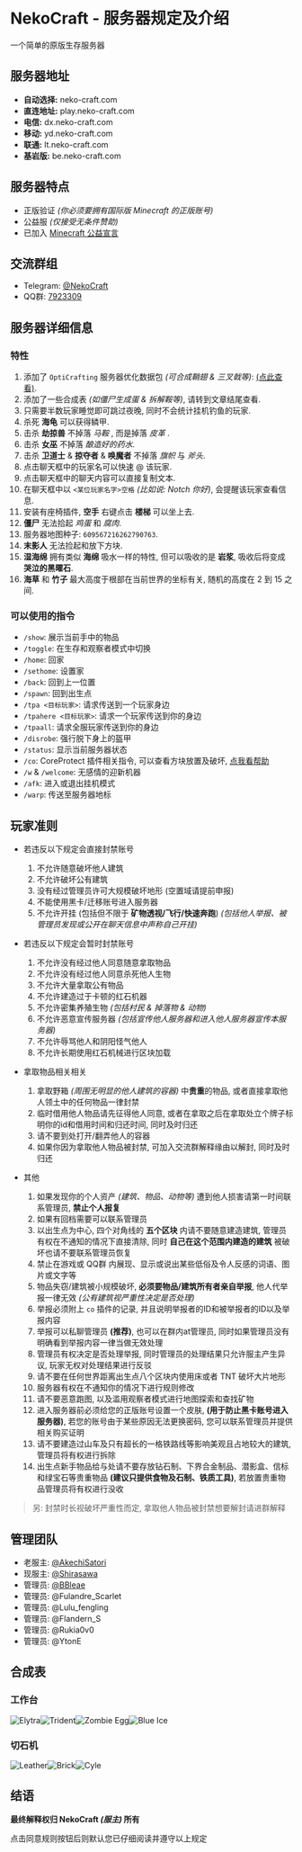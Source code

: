 # NekoCraft - 服务器规定及介绍

一个简单的原版生存服务器

## 服务器地址

- **自动选择:** neko-craft.com
- **直连地址:** play.neko-craft.com
- **电信:** dx.neko-craft.com
- **移动:** yd.neko-craft.com
- **联通:** lt.neko-craft.com
- **基岩版:** be.neko-craft.com

## 服务器特点

- 正版验证 *(你必须要拥有国际版 Minecraft 的正版账号)*
- 公益服 *(仅接受无条件赞助)*
- 已加入 [Minecraft 公益宣言](https://nonprofit-minecraft.org)

## 交流群组

- Telegram: [@NekoCraft](https://t.me/NekoCraft)
- QQ群: [7923309](https://jq.qq.com/?_wv=1027&k=5NWK20A)

## 服务器详细信息

### 特性

1. 添加了 `OptiCrafting` 服务器优化数据包 *(可合成鞘翅 & 三叉戟等)*: [(点此查看)](https://www.bilibili.com/read/cv3138258).
2. 添加了一些合成表 *(如僵尸生成蛋 & 拆解鞍等)*, 请转到文章结尾查看.
3. 只需要半数玩家睡觉即可跳过夜晚, 同时不会统计挂机钓鱼的玩家.
4. 杀死 **海龟** 可以获得鳞甲.
5. 击杀 **劫掠兽** 不掉落 *马鞍* , 而是掉落 *皮革* .
6. 击杀 **女巫** 不掉落 *酿造好的药水*.
7. 击杀 **卫道士** & **掠夺者** & **唤魔者** 不掉落 *旗帜* 与 *斧头*.
8. 点击聊天框中的玩家名可以快速 @ 该玩家.
9. 点击聊天框中的聊天内容可以直接复制文本.
10. 在聊天框中以 `<某位玩家名字>空格` *(比如说: Notch 你好)*, 会提醒该玩家查看信息.
11. 安装有座椅插件, **空手** 右键点击 **楼梯** 可以坐上去.
12. **僵尸** 无法拾起 *鸡蛋* 和 *腐肉*.
13. 服务器地图种子: `609567216262790763`.
14. **末影人** 无法捡起和放下方块.
15. **湿海绵** 拥有类似 **海绵** 吸水一样的特性, 但可以吸收的是 **岩浆**, 吸收后将变成 **哭泣的黑曜石**.
16. **海草** 和 **竹子** 最大高度于根部在当前世界的坐标有关, 随机的高度在 2 到 15 之间.

### 可以使用的指令

- `/show`: 展示当前手中的物品
- `/toggle`: 在生存和观察者模式中切换
- `/home`: 回家
- `/sethome`: 设置家
- `/back`: 回到上一位置
- `/spawn`: 回到出生点
- `/tpa <目标玩家>`: 请求传送到一个玩家身边
- `/tpahere <目标玩家>`: 请求一个玩家传送到你的身边
- `/tpaall`: 请求全服玩家传送到你的身边
- `/disrobe`: 强行脱下身上的盔甲
- `/status`: 显示当前服务器状态
- `/co`: CoreProtect 插件相关指令, 可以查看方块放置及破坏, [点我看帮助](http://mineplugin.org/CoreProtect#.E5.91.BD.E4.BB.A4)
- `/w` & `/welcome`: 无感情的迎新机器
- `/afk`: 进入或退出挂机模式
- `/warp`: 传送至服务器地标

## 玩家准则

- 若违反以下规定会直接封禁账号
  1. 不允许随意破坏他人建筑
  2. 不允许破坏公有建筑
  3. 没有经过管理员许可大规模破坏地形 (空置域请提前申报)
  4. 不能使用黑卡/迁移账号进入服务器
  5. 不允许开挂 (包括但不限于 **矿物透视/飞行/快速奔跑**) *(包括他人举报、被管理员发现或公开在聊天信息中声称自己开挂)*

- 若违反以下规定会暂时封禁账号
  1. 不允许没有经过他人同意随意拿取物品
  2. 不允许没有经过他人同意杀死他人生物
  3. 不允许大量拿取公有物品
  4. 不允许建造过于卡顿的红石机器
  5. 不允许密集养殖生物 *(包括村民 & 掉落物 & 动物)*
  6. 不允许恶意宣传服务器 *(包括宣传他人服务器和进入他人服务器宣传本服务器)*
  7. 不允许辱骂他人和阴阳怪气他人
  8. 不允许长期使用红石机械进行区块加载

- 拿取物品相关相关
  1. 拿取野箱 *(周围无明显的他人建筑的容器)* 中**贵重**的物品, 或者直接拿取他人领土中的任何物品一律封禁
  2. 临时借用他人物品请先征得他人同意, 或者在拿取之后在拿取处立个牌子标明你的id和借用时间和归还时间, 同时及时归还
  3. 请不要到处打开/翻弄他人的容器
  4. 如果你因为拿取他人物品被封禁, 可加入交流群解释缘由以解封, 同时及时归还

- 其他
  1. 如果发现你的个人资产 *(建筑、物品、动物等)* 遭到他人损害请第一时间联系管理员, **禁止个人报复**
  2. 如果有回档需要可以联系管理员
  3. 以出生点为中心, 四个对角线的 **五个区块** 内请不要随意建造建筑, 管理员有权在不通知的情况下直接清除, 同时 **自己在这个范围内建造的建筑** 被破坏也请不要联系管理员恢复
  4. 禁止在游戏或 QQ群 内展现、显示或说出某些低俗及令人反感的词语、图片或文字等
  5. 物品失窃/建筑被小规模破坏, **必须要物品/建筑所有者亲自举报**, 他人代举报一律无效 *(公有建筑视严重性决定是否处理)*
  6. 举报必须附上 `co` 插件的记录, 并且说明举报者的ID和被举报者的ID以及举报内容
  7. 举报可以私聊管理员 **(推荐)**, 也可以在群内at管理员, 同时如果管理员没有明确看到举报内容一律当做无效处理
  8. 管理员有权决定是否处理举报, 同时管理员的处理结果只允许服主产生异议, 玩家无权对处理结果进行反驳
  9. 请不要在任何世界距离出生点八个区块内使用床或者 TNT 破坏大片地形
  10. 服务器有权在不通知你的情况下进行规则修改
  11. 请不要恶意跑图, 以及滥用观察者模式进行地图探索和查找矿物
  12. 进入服务器前必须给您的正版账号设置一个皮肤, **(用于防止黑卡账号进入服务器)**, 若您的账号由于某些原因无法更换密码, 您可以联系管理员并提供相关购买证明
  13. 请不要建造过山车及只有超长的一格铁路线等影响美观且占地较大的建筑, 管理员将有权进行拆除
  14. 出生点新手物品给与处请不要存放钻石制、下界合金制品、潜影盒、信标和绿宝石等贵重物品 **(建议只提供食物及石制、铁质工具)**, 若放置贵重物品管理员将有权进行没收

> 另: 封禁时长视破坏严重性而定, 拿取他人物品被封禁想要解封请进群解释

## 管理团队

- 老服主: [@AkechiSatori](https://t.me/AkechiSatori)
- 现服主: [@Shirasawa](https://t.me/Shirasawa)
- 管理员: [@BBleae](https://t.me/BBleae)
- 管理员: @Fulandre_Scarlet
- 管理员: @Lulu_fengling
- 管理员: @Flandern_S
- 管理员: @Rukia0v0
- 管理员: @YtonE

## 合成表

### 工作台

![Elytra](./about_images/elytra.png)![Trident](./about_images/trident.png)![Zombie Egg](./about_images/zombie_egg.png)![Blue Ice](./about_images/blue_ice.png)

### 切石机

![Leather](./about_images/leather.png)![Brick](./about_images/brick.png)![Cyle](./about_images/cyle.png)

## 结语

**最终解释权归 NekoCraft *(服主)* 所有**

点击同意规则按钮后则默认您已仔细阅读并遵守以上规定
